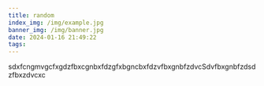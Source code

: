 ```yaml
---
title: random
index_img: /img/example.jpg
banner_img: /img/banner.jpg
date: 2024-01-16 21:49:22
tags:
---
```

sdxfcngmvgcfxgdzfbxcgnbxfdzgfxbgncbxfdzvfbxgnbfzdvcSdvfbxgnbfzdsdzfbxzdvcxc